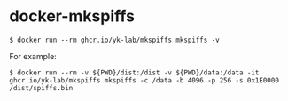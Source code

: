 # docker-mkspiffs

```shell-session
$ docker run --rm ghcr.io/yk-lab/mkspiffs mkspiffs -v
```

For example:

```shell-session
$ docker run --rm -v ${PWD}/dist:/dist -v ${PWD}/data:/data -it ghcr.io/yk-lab/mkspiffs mkspiffs -c /data -b 4096 -p 256 -s 0x1E0000 /dist/spiffs.bin
```
